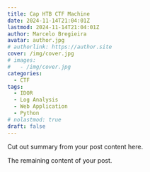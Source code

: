 ```yaml
---
title: Cap HTB CTF Machine
date: 2024-11-14T21:04:01Z
lastmod: 2024-11-14T21:04:01Z
author: Marcelo Bregieira
avatar: author.jpg
# authorlink: https://author.site
cover: /img/cover.jpg
# images:
#   - /img/cover.jpg
categories:
  - CTF
tags:
  - IDOR
  - Log Analysis
  - Web Application
  - Python
# nolastmod: true
draft: false
---
```


Cut out summary from your post content here.

<!--more-->

The remaining content of your post.
